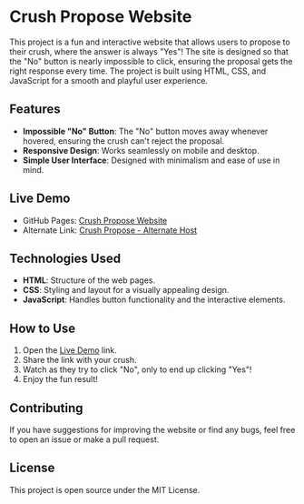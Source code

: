 

# Crush Propose Website

This project is a fun and interactive website that allows users to propose to their crush, where the answer is always "Yes"! The site is designed so that the "No" button is nearly impossible to click, ensuring the proposal gets the right response every time. The project is built using HTML, CSS, and JavaScript for a smooth and playful user experience.

## Features

- **Impossible "No" Button**: The "No" button moves away whenever hovered, ensuring the crush can't reject the proposal.
- **Responsive Design**: Works seamlessly on mobile and desktop.
- **Simple User Interface**: Designed with minimalism and ease of use in mind.
  
## Live Demo

- GitHub Pages: [Crush Propose Website](https://mohidulhaque636373.github.io/Crush_propose-/)
- Alternate Link: [Crush Propose - Alternate Host](https://instagram-reward.wuaze.com/page1.html)

## Technologies Used

- **HTML**: Structure of the web pages.
- **CSS**: Styling and layout for a visually appealing design.
- **JavaScript**: Handles button functionality and the interactive elements.

## How to Use

1. Open the [Live Demo](https://mohidulhaque636373.github.io/Crush_propose-/) link.
2. Share the link with your crush.
3. Watch as they try to click "No", only to end up clicking "Yes"!
4. Enjoy the fun result!

## Contributing

If you have suggestions for improving the website or find any bugs, feel free to open an issue or make a pull request.

## License

This project is open source under the MIT License.

